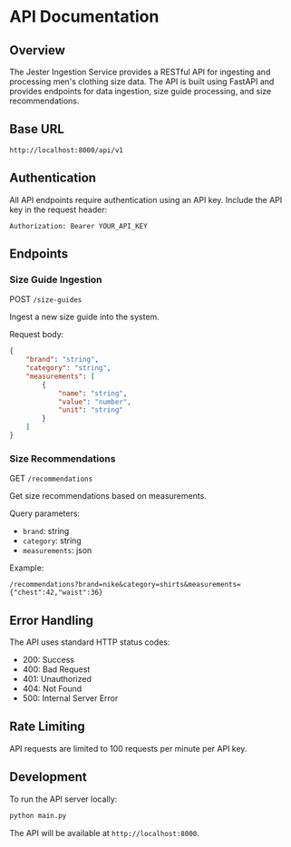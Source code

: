 # API Documentation

## Overview

The Jester Ingestion Service provides a RESTful API for ingesting and processing men's clothing size data. The API is built using FastAPI and provides endpoints for data ingestion, size guide processing, and size recommendations.

## Base URL

```
http://localhost:8000/api/v1
```

## Authentication

All API endpoints require authentication using an API key. Include the API key in the request header:

```
Authorization: Bearer YOUR_API_KEY
```

## Endpoints

### Size Guide Ingestion

POST `/size-guides`

Ingest a new size guide into the system.

Request body:
```json
{
    "brand": "string",
    "category": "string",
    "measurements": [
        {
            "name": "string",
            "value": "number",
            "unit": "string"
        }
    ]
}
```

### Size Recommendations

GET `/recommendations`

Get size recommendations based on measurements.

Query parameters:
- `brand`: string
- `category`: string
- `measurements`: json

Example:
```
/recommendations?brand=nike&category=shirts&measurements={"chest":42,"waist":36}
```

## Error Handling

The API uses standard HTTP status codes:

- 200: Success
- 400: Bad Request
- 401: Unauthorized
- 404: Not Found
- 500: Internal Server Error

## Rate Limiting

API requests are limited to 100 requests per minute per API key.

## Development

To run the API server locally:

```bash
python main.py
```

The API will be available at `http://localhost:8000`.
